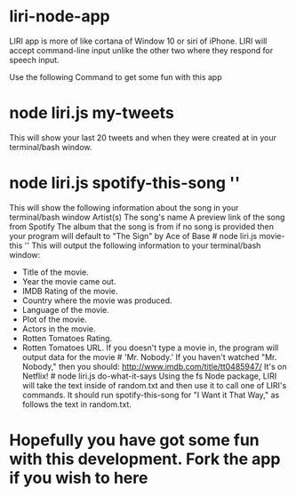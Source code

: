 # liri-node-app
LIRI app is more of like cortana of Window 10 or siri of iPhone. LIRI will accept command-line input unlike the other two where they respond for speech input.

Use the following Command to get some fun with this app
  # node liri.js my-tweets
This will show your last 20 tweets and when they were created at in your terminal/bash window.
  # node liri.js spotify-this-song '<song name here>'
This will show the following information about the song in your terminal/bash window
Artist(s)
The song's name
A preview link of the song from Spotify
The album that the song is from
if no song is provided then your program will default to
"The Sign" by Ace of Base
    # node liri.js movie-this '<movie name here>'
This will output the following information to your terminal/bash window:
   * Title of the movie.
   * Year the movie came out.
   * IMDB Rating of the movie.
   * Country where the movie was produced.
   * Language of the movie.
   * Plot of the movie.
   * Actors in the movie.
   * Rotten Tomatoes Rating.
   * Rotten Tomatoes URL.
If you doesn't type a movie in, the program will output data for the movie # 'Mr. Nobody.'
If you haven't watched "Mr. Nobody," then you should: http://www.imdb.com/title/tt0485947/
It's on Netflix!
    # node liri.js do-what-it-says
Using the fs Node package, LIRI will take the text inside of random.txt and then use it to call one of LIRI's commands.
It should run spotify-this-song for "I Want it That Way," as follows the text in random.txt.

# Hopefully you have got some fun with this development. Fork the app if you wish to <a src="https://github.com/mrkem598/liri-node-app/" >here</a>
